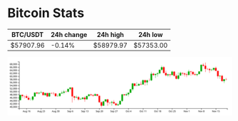 # Bitcoin Stats

BTC/USDT|24h change|24h high|24h low|
|---|---|---|---|
|$57907.96|-0.14%|$58979.97|$57353.00|

<img src="./chart.svg">
